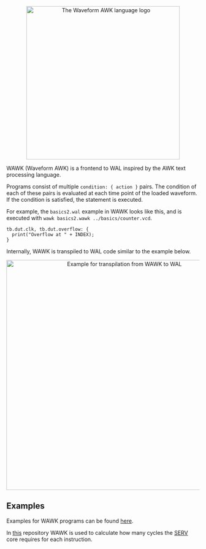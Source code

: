 <p align="center">
  <img src="https://wal-lang.org/static/wawk-logo.png?" alt="The Waveform AWK language logo" width="400"/>
</p>


WAWK (Waveform AWK) is a frontend to WAL inspired by the AWK text processing language.

Programs consist of multiple `condition: { action }` pairs.
The condition of each of these pairs is evaluated at each time point of the loaded waveform.
If the condition is satisfied, the statement is executed.

For example, the `basics2.wal` example in WAWK looks like this, and is executed with `wawk basics2.wawk ../basics/counter.vcd`.

```
tb.dut.clk, tb.dut.overflow: {
  print("Overflow at " + INDEX);	 
}
```

Internally, WAWK is transpiled to WAL code similar to the example below.

<p align="center">
  <img src="https://wal-lang.org/static/wawk.png?" alt="Example for transpilation from WAWK to WAL" width="600"/>
</p>

## Examples
Examples for WAWK programs can be found [here](https://github.com/ics-jku/wal/tree/main/examples/wawk).

In [this](https://github.com/LucasKl/serv-cpi) repository WAWK is used to calculate how many cycles the [SERV](https://github.com/olofk/serv) core requires for each instruction.
